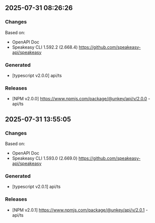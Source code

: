 

## 2025-07-31 08:26:26
### Changes
Based on:
- OpenAPI Doc  
- Speakeasy CLI 1.592.2 (2.668.4) https://github.com/speakeasy-api/speakeasy
### Generated
- [typescript v2.0.0] api/ts
### Releases
- [NPM v2.0.0] https://www.npmjs.com/package/@unkey/api/v/2.0.0 - api/ts

## 2025-07-31 13:55:05
### Changes
Based on:
- OpenAPI Doc  
- Speakeasy CLI 1.593.0 (2.669.0) https://github.com/speakeasy-api/speakeasy
### Generated
- [typescript v2.0.1] api/ts
### Releases
- [NPM v2.0.1] https://www.npmjs.com/package/@unkey/api/v/2.0.1 - api/ts